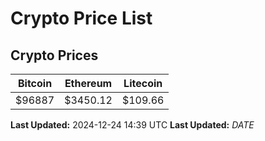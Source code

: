 # Crypto Price List

## Crypto Prices
| Bitcoin | Ethereum | Litecoin |
| ------- | -------- | -------- |
| $96887 | $3450.12 | $109.66 |
**Last Updated:** 2024-12-24 14:39 UTC
**Last Updated:** $DATE$
